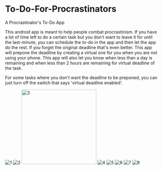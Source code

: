 # To-Do-For-Procrastinators
A Procrastinator's To-Do App

This android app is meant to help people combat procrastinism. If you have a lot of time left to do a certain task but you don't want to leave it for until the last-minute, 
you can schedule the to-do in the app and then let the app do the rest. If you forget the original deadline that's even better. This app will prepone the deadline 
by creating a virtual one for you when you are not using your phone. This app will also let you know when less than a day is remaining and when less than 2 hours are 
remaining for virtual deadline of the task. 

For some tasks where you don't want the deadline to be preponed, you can just turn off the switch that says 'virtual deadline enabled'.

![1](https://user-images.githubusercontent.com/59323913/97795884-bb59a680-1bd9-11eb-8e95-4e76c2e8e58f.png)
![2](https://user-images.githubusercontent.com/59323913/97795888-be549700-1bd9-11eb-81c5-57c13b24c481.png)
<img width="245" alt="3" src="https://user-images.githubusercontent.com/59323913/97795890-bf85c400-1bd9-11eb-848e-43a8ea84a72e.PNG">
![4](https://user-images.githubusercontent.com/59323913/97795891-c3194b00-1bd9-11eb-9cda-fae65b3c5d46.png)
![5](https://user-images.githubusercontent.com/59323913/97795893-c57ba500-1bd9-11eb-879e-ce7828ca4e6b.png)
![6](https://user-images.githubusercontent.com/59323913/97795894-c7456880-1bd9-11eb-899e-f7e36209d006.png)
![7](https://user-images.githubusercontent.com/59323913/97795897-c90f2c00-1bd9-11eb-98c1-e8078750821e.jpg)
![8](https://user-images.githubusercontent.com/59323913/97795898-cb718600-1bd9-11eb-9da0-aec3f9e61c8a.jpg)


